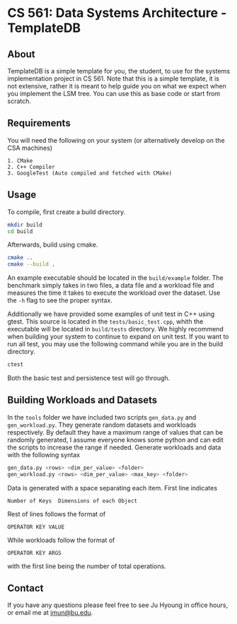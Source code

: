 # CS 561: Data Systems Architecture - TemplateDB


## About

TemplateDB is a simple template for you, the student, to use for the systems
implementation project in CS 561. Note that this is a simple template, it is
not extensive, rather it is meant to help guide you on what we expect when
you implement the LSM tree. You can use this as base code or start from
scratch.


## Requirements

You will need the following on your system (or alternatively develop on the
CSA machines)

    1. CMake
    2. C++ Compiler
    3. GoogleTest (Auto compiled and fetched with CMake)



## Usage

To compile, first create a build directory.


```bash
mkdir build
cd build
```

Afterwards, build using cmake.


```bash
cmake ..
cmake --build .
```

An example executable should be located in the `build/example` folder. The
benchmark simply takes in two files, a data file and a workload file and
measures the time it takes to execute the workload over the dataset. Use the
`-h` flag to see the proper syntax.

Additionally we have provided some examples of unit test in C++ using gtest.
This source is located in the `tests/basic_test.cpp`, whith the executable
will be located in `build/tests` directory. We highly recommend when building
your system to continue to expand on unit test. If you want to run all test,
you may use the following command while you are in the build directory.

```bash
ctest
```

Both the basic test and persistence test will go through.


## Building Workloads and Datasets

In the `tools` folder we have included two scripts `gen_data.py` and
`gen_workload.py`. They generate random datasets and workloads respectively.
By default they have a maximum range of values that can be randomly
generated, I assume everyone knows some python and can edit the scripts to
increase the range if needed. Generate workloads and data with the following
syntax

```bash
gen_data.py <rows> <dim_per_value> <folder>
gen_workload.py <rows> <dim_per_value> <max_key> <folder>
```

Data is generated with a space separating each item.
First line indicates 

```
Number of Keys  Dimensions of each Object
```

Rest of lines follows the format of
```
OPERATOR KEY VALUE
```

While workloads follow the format of 

```
OPERATOR KEY ARGS
```

with the first line being the number of total operations.

## Contact

If you have any questions please feel free to see Ju Hyoung in office hours, or
email me at jmun@bu.edu.
